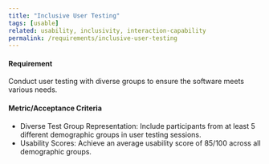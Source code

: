 ```yaml
---
title: "Inclusive User Testing"
tags: [usable]
related: usability, inclusivity, interaction-capability
permalink: /requirements/inclusive-user-testing
---
```


<div class="quality-requirement" markdown="1">

#### Requirement
Conduct user testing with diverse groups to ensure the software meets various needs.

#### Metric/Acceptance Criteria

* Diverse Test Group Representation: Include participants from at least 5 different demographic groups in user testing sessions.
* Usability Scores: Achieve an average usability score of 85/100 across all demographic groups.

</div><br>


